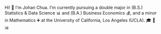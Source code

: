 Hi! 👋 I'm Johan Chua. I'm currently pursuing a double major in (B.S.) Statistics & Data Science 📊 and (B.A.) Business Economics 💰, and a minor in Mathematics ➕ at the University of California, Los Angeles (UCLA). 🎓
🚀📊




